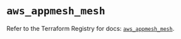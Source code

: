 # `aws_appmesh_mesh`

Refer to the Terraform Registry for docs: [`aws_appmesh_mesh`](https://registry.terraform.io/providers/hashicorp/aws/6.14.0/docs/resources/appmesh_mesh).
